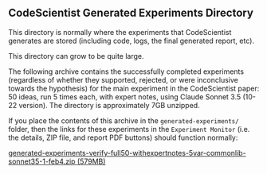 ## CodeScientist Generated Experiments Directory

This directory is normally where the experiments that CodeScientist generates are stored (including code, logs, the final generated report, etc).

This directory can grow to be quite large.

The following archive contains the successfully completed experiments (regardless of whether they supported, rejected, or were inconclusive towards the hypothesis) for the main experiment in the CodeScientist paper: 50 ideas, run 5 times each, with expert notes, using Claude Sonnet 3.5 (10-22 version).  The directory is approximately 7GB unzipped.  

If you place the contents of this archive in the `generated-experiments/` folder, then the links for these experiments in the `Experiment Monitor` (i.e. the details, ZIP file, and report PDF buttons) should function normally:

[generated-experiments-verify-full50-withexpertnotes-5var-commonlib-sonnet35-1-feb4.zip (579MB)](https://drive.google.com/file/d/1lDKtKBMNgzZpZiX4Xqm3C0H5txneSEat/view?usp=sharing)
